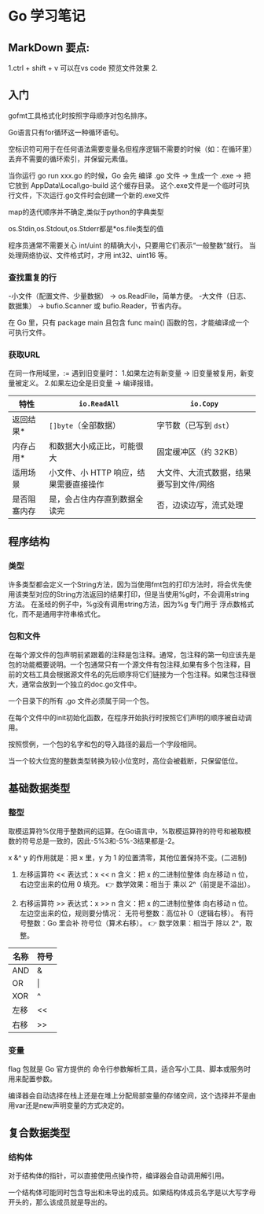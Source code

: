 # Go 学习笔记

## MarkDown 要点:
1.ctrl + shift + v   可以在vs code 预览文件效果
2.

## 入门

gofmt工具格式化时按照字母顺序对包名排序。  

Go语言只有for循环这一种循环语句。

空标识符可用于在任何语法需要变量名但程序逻辑不需要的时候（如：在循环里）丢弃不需要的循环索引，并保留元素值。

当你运行 go run xxx.go 的时候，Go 会先 编译 .go 文件 → 生成一个 .exe → 把它放到 AppData\Local\go-build 这个缓存目录。
这个.exe文件是一个临时可执行文件，下次运行.go文件时会创建一个新的.exe文件

map的迭代顺序并不确定,类似于python的字典类型

os.Stdin,os.Stdout,os.Stderr都是*os.file类型的值

程序员通常不需要关心 int/uint 的精确大小，只要用它们表示“一般整数”就行。
当处理网络协议、文件格式时，才用 int32、uint16 等。

### 查找重复的行
-小文件（配置文件、少量数据） → os.ReadFile，简单方便。
-大文件（日志、数据集） → bufio.Scanner 或 bufio.Reader，节省内存。  

在 Go 里，只有 package main 且包含 func main() 函数的包，才能编译成一个可执行文件。

### 获取URL
在同一作用域里，:= 遇到旧变量时：
1.如果左边有新变量 → 旧变量被复用，新变量被定义。
2.如果左边全是旧变量 → 编译报错。

| 特性         | `io.ReadAll`           | `io.Copy`            |
| --- | --- | --- |
| 返回结果*  | `[]byte`（全部数据）         | 字节数（已写到 `dst`）       |
| 内存占用* | 和数据大小成正比，可能很大          | 固定缓冲区（约 32KB）        |
| 适用场景   | 小文件、小 HTTP 响应，结果需要直接操作 | 大文件、大流式数据，结果要写到文件/网络 |
| 是否阻塞内存 | 是，会占住内存直到数据全读完         | 否，边读边写，流式处理          |


## 程序结构

### 类型
许多类型都会定义一个String方法，因为当使用fmt包的打印方法时，将会优先使用该类型对应的String方法返回的结果打印，但是当使用%g时，不会调用string方法。
在圣经的例子中，%g没有调用string方法，因为%g 专门用于 浮点数格式化，而不是通用字符串格式化。


### 包和文件

在每个源文件的包声明前紧跟着的注释是包注释。通常，包注释的第一句应该先是包的功能概要说明。一个包通常只有一个源文件有包注释,如果有多个包注释，目前的文档工具会根据源文件名的先后顺序将它们链接为一个包注释。如果包注释很大，通常会放到一个独立的doc.go文件中。

一个目录下的所有 .go 文件必须属于同一个包。

在每个文件中的init初始化函数，在程序开始执行时按照它们声明的顺序被自动调用。

按照惯例，一个包的名字和包的导入路径的最后一个字段相同。

当一个较大位宽的整数类型转换为较小位宽时，高位会被截断，只保留低位。



## 基础数据类型

### 整型

取模运算符%仅用于整数间的运算。在Go语言中，%取模运算符的符号和被取模数的符号总是一致的，因此-5%3和-5%-3结果都是-2。  

x &^ y 的作用就是：把 x 里，y 为 1 的位置清零，其他位置保持不变。(二进制)

1. 左移运算符 <<
表达式：x << n
含义：把 x 的二进制位整体 向左移动 n 位，右边空出来的位用 0 填充。
👉 数学效果：相当于 乘以 2ⁿ（前提是不溢出）。

2. 右移运算符 >>
表达式：x >> n
含义：把 x 的二进制位整体 向右移动 n 位。
左边空出来的位，规则要分情况：
无符号整数：高位补 0（逻辑右移）。
有符号整数：Go 里会补 符号位（算术右移）。
👉 数学效果：相当于 除以 2ⁿ，取整。  

|名称|符号|
|---|---|
|AND|&|
|OR|\||
|XOR|^|
|左移|<<|
|右移|>>|


### 变量
flag 包就是 Go 官方提供的 命令行参数解析工具，适合写小工具、脚本或服务时用来配置参数。  

编译器会自动选择在栈上还是在堆上分配局部变量的存储空间，这个选择并不是由用var还是new声明变量的方式决定的。


## 复合数据类型

###  结构体  
  
  对于结构体的指针，可以直接使用点操作符，编译器会自动调用解引用。  

  一个结构体可能同时包含导出和未导出的成员。如果结构体成员名字是以大写字母开头的，那么该成员就是导出的。